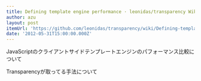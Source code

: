```yaml
---
title: Defining template engine performance · leonidas/transparency Wiki
author: azu
layout: post
itemUrl: 'https://github.com/leonidas/transparency/wiki/Defining-template-engine-performance'
date: '2012-05-31T15:00:00.000Z'
---
```

JavaScriptのクライアントサイドテンプレートエンジンのパフォーマンス比較について

Transparencyが取ってる手法について
